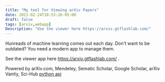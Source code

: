```yaml
---
title: "My tool for Viewing arXiv Papers"
date: 2021-02-24T18:53:26-05:00
draft: false
tags: [arxiv,webapp]
Description: "Use the viewer here https://arxiv.gtflashlab.com/"
---
```


Hunreads of machine learning comes out each day. 
Don't want to be outdated?
You need a modern app to manage them.

See the viewer app here https://arxiv.gtflashlab.com/ .

Powered by arXiv.com, Mendeley, Sematic Scholar, Google Scholar, arXiv Vanity, Sci-Hub [python api](https://github.com/zaytoun/scihub.py/tree/master)